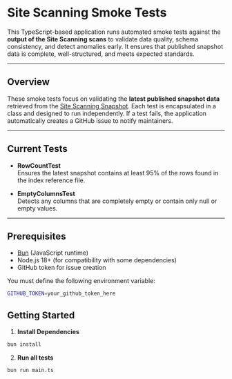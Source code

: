 # Site Scanning Smoke Tests

This TypeScript-based application runs automated smoke tests against the **output of the Site Scanning scans** to validate data quality, schema consistency, and detect anomalies early. It ensures that published snapshot data is complete, well-structured, and meets expected standards.

---

## Overview

These smoke tests focus on validating the **latest published snapshot data** retrieved from the [Site Scanning Snapshot](https://digital.gov/guides/site-scanning/data#content-start). Each test is encapsulated in a class and designed to run independently. If a test fails, the application automatically creates a GitHub issue to notify maintainers.

---

## Current Tests

- **RowCountTest**  
  Ensures the latest snapshot contains at least 95% of the rows found in the index reference file.

- **EmptyColumnsTest**  
  Detects any columns that are completely empty or contain only null or empty values.

---

## Prerequisites

- [Bun](https://bun.sh/) (JavaScript runtime)
- Node.js 18+ (for compatibility with some dependencies)
- GitHub token for issue creation

You must define the following environment variable:

```bash
GITHUB_TOKEN=your_github_token_here
```

## Getting Started

1. **Install Dependencies**
```bash
bun install
```
2. **Run all tests**
```bash 
bun run main.ts
```
